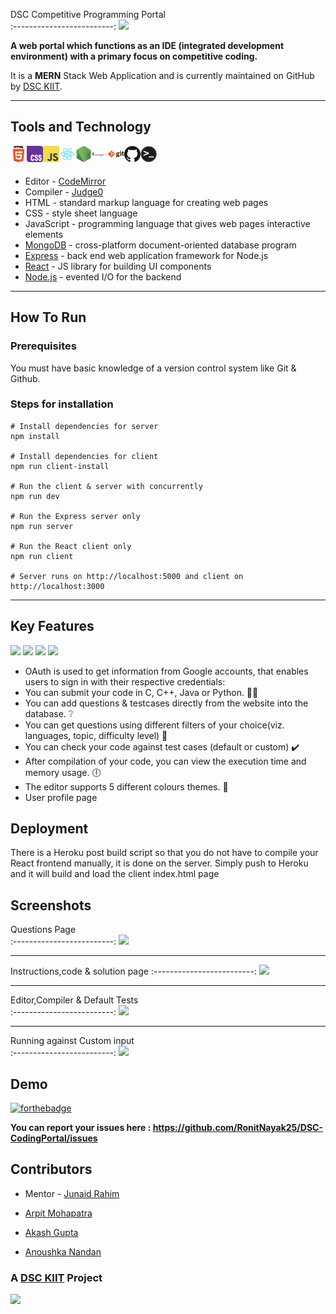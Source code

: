 
 DSC Competitive Programming Portal                
:-------------------------:
![](https://i.imgur.com/m9tnXMu.png)    

**A web portal which functions as an IDE (integrated development environment) with a primary focus on competitive coding.** 

It is a **MERN** Stack Web Application and is currently maintained on GitHub by [DSC KIIT](https://dsckiit.tech/).

-----

## Tools and Technology


<img align="left" alt="HTML5" width="26px" src="https://raw.githubusercontent.com/github/explore/80688e429a7d4ef2fca1e82350fe8e3517d3494d/topics/html/html.png" />
<img align="left" alt="CSS3" width="26px" src="https://raw.githubusercontent.com/github/explore/80688e429a7d4ef2fca1e82350fe8e3517d3494d/topics/css/css.png" />
<img align="left" alt="JavaScript" width="26px" src="https://raw.githubusercontent.com/github/explore/80688e429a7d4ef2fca1e82350fe8e3517d3494d/topics/javascript/javascript.png" />
<img align="left" alt="React" width="26px" src="https://raw.githubusercontent.com/github/explore/80688e429a7d4ef2fca1e82350fe8e3517d3494d/topics/react/react.png" />
<img align="left" alt="Node.js" width="26px" src="https://raw.githubusercontent.com/github/explore/80688e429a7d4ef2fca1e82350fe8e3517d3494d/topics/nodejs/nodejs.png" />
<img align="left" alt="MongoDB" width="26px" src="https://raw.githubusercontent.com/github/explore/80688e429a7d4ef2fca1e82350fe8e3517d3494d/topics/mongodb/mongodb.png" />
<img align="left" alt="Git" width="26px" src="https://raw.githubusercontent.com/github/explore/80688e429a7d4ef2fca1e82350fe8e3517d3494d/topics/git/git.png" />
<img align="left" alt="GitHub" width="26px" src="https://raw.githubusercontent.com/github/explore/78df643247d429f6cc873026c0622819ad797942/topics/github/github.png" />
<img align="left" alt="Terminal" width="26px" src="https://raw.githubusercontent.com/github/explore/80688e429a7d4ef2fca1e82350fe8e3517d3494d/topics/terminal/terminal.png" />


<br>
</br>

* Editor - [CodeMirror](https://codemirror.net/)
* Compiler - [Judge0](https://www.judge0.com/)
* HTML - standard markup language for creating web pages
* CSS - style sheet language
* JavaScript - programming language that gives web pages interactive elements
* [MongoDB](https://www.mongodb.com/) - cross-platform document-oriented database program
* [Express](https://expressjs.com/) - back end web application framework for Node.js
* [React](https://reactjs.org/) - JS library for building UI components
* [Node.js](https://nodejs.org/en/) - evented I/O for the backend


-----

## How To Run

### Prerequisites
You must have basic knowledge of a version control system like Git & Github. 

### Steps for installation
```
# Install dependencies for server
npm install

# Install dependencies for client
npm run client-install

# Run the client & server with concurrently
npm run dev

# Run the Express server only
npm run server

# Run the React client only
npm run client

# Server runs on http://localhost:5000 and client on http://localhost:3000

```


-----

## Key Features
<img src="https://img.shields.io/badge/BUILT%20FOR-CODERS%20%3C%2F%3E-red"/> <img src="https://img.shields.io/badge/Heroku-deployed-blueviolet?logo=Heroku&style=flat"/> <img src="https://img.shields.io/badge/Google-OAuth%202.0-blue"/> <img src="https://img.shields.io/badge/JavaScript-79.8%25-yellowgreen?logo=JavaScript" />

- OAuth is used to get information from Google accounts, that enables users to sign in with their respective credentials:
- You can submit your code in C, C++, Java or Python. 👨‍💻
- You can add questions & testcases directly from the website into the database. :grey_question:
- You can get questions using different filters of your choice(viz. languages, topic, difficulty level) :abcd:
- You can check your code against test cases (default or custom) :heavy_check_mark:
- After compilation of your code, you can view the execution time and memory usage. :clock6:
- The editor supports 5 different colours themes. :vertical_traffic_light:
- User profile page

## Deployment
There is a Heroku post build script so that you do not have to compile your React frontend manually, it is done on the server. Simply push to Heroku and it will build and load the client index.html page





## Screenshots


Questions Page               
:-------------------------:
![](https://i.imgur.com/FzNixhA.png)

-----

 Instructions,code & solution page
:-------------------------:
 ![](https://i.imgur.com/nT7ETvh.png)
 
 -----
 
Editor,Compiler & Default Tests            
:-------------------------:
![](https://i.imgur.com/PW7TAt0.png)

-----


Running against Custom input            
:-------------------------:
![](https://i.imgur.com/DKQ1uNZ.png)


## Demo
[![forthebadge](https://forthebadge.com/images/badges/check-it-out.svg)](https://dsc-kode.herokuapp.com/)



**You can report your issues here :  https://github.com/RonitNayak25/DSC-CodingPortal/issues**





## Contributors
- Mentor - [Junaid Rahim](https://github.com/junaidrahim)

- [Arpit Mohapatra](https://github.com/marpit19)

- [Akash Gupta](https://github.com/akashgp09)
 
- [Anoushka Nandan](https://github.com/anoushkanandan)






### A [DSC KIIT](https://github.com/DSC-KIIT) Project

<img src="https://dev-to-uploads.s3.amazonaws.com/uploads/organization/profile_image/2086/859e9317-d715-4a2b-b88e-61cdfd379039.png" width="100">
